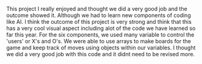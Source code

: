 This project I really enjoyed and thought we did a very good job and the outcome showed it. Although we had to learn new components of coding like AI. I think the outcome of this project is very strong and think that this has a very cool visual aspect including alot of the code we have learned so far this year. For the six components, we used many variable to control the 'users' or X's and O's. We were able to use arrays to make boards for the game and keep track of moves using objects within our variables. I thought we did a very good job with this code and it didnt need to be revised more. 
